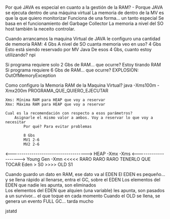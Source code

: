 Por qué JAVA es especial en cuanto a la gestión de la RAM?
    - Porque JAVA se ejecuta dentro de una máquina virtual 
        La memoria de dentro de la MV es que la que quiero monitorizar
            Funciona de una forma... un tanto especial
                Se basa en el funcionamiento del Garbage Collector
        La memoria a nivel del SO host también la neceito controlar.
        

Cuando arrancamos la maquina Virtual de JAVA le configuro una cantidad de memoria RAM: 4 Gbs
A nivel de SO cuanta memoria veo en uso? 4 Gbs Esto está siendo reservado por MV Java
De esos 4 Gbs, cuanto estoy utilizando? npi

Si programa requiere solo 2 Gbs de RAM... que ocurre? Estoy tirando RAM
Si programa requiere 6 Gbs de RAM... que ocurre?      EXPLOSION: OutOfMemoryException

Como configuro la Memoria RAM de la Maquina Virtual?
    java -Xms100m -Xmx200m PROGRAMA_QUE_QUIERO_EJECUTAR
    
    Xms: Mínima RAM para HEAP que voy a reservar
    Xmx: Máxima RAM para HEAP que voy a reservar
    
    Cual es la recomendación con respecto a esos parámetros?
        Asignarle el mismo valor a ambos. Voy a reservar lo que voy a necesitar 
            Por qué? Para evitar problemas
            
            8 Gbs
            MV1 2-6
            MV2 2-6
    


<-------------------------------------> HEAP     -Xmx -Xms
<--------------------> Young Gen                 -Xmn         <<<<< RARO RARO RARO TENERLO QUE TOCAR
Eden            >  S0        >>>>       OLD
                   S1

Cuando guardo un dato en RAM, ese dato va al EDEN
El EDEN es pequeño... y se llena rápido 
al llenarse, entra el GC, sobre el EDEN
    Los elementos del EDEN que nadie les apunta, son eliminados    
    Los elementos del EDEN que alquien (una variable) les apunta, son pasados a un survivor... el que toque en cada momento
Cuando el OLD se llena, se genera un evento FULL GC... tarda mucho

jstatd